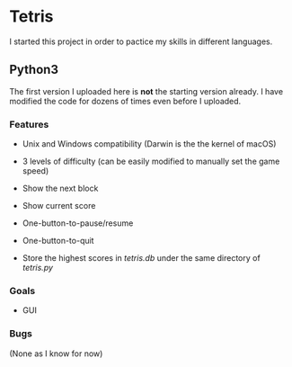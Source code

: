 # Tetris

I started this project in order to pactice my skills in different languages.

## Python3

The first version I uploaded here is **not** the starting version already. I have modified the code for dozens of times even before I uploaded.

### Features

- Unix and Windows compatibility (Darwin is the the kernel of macOS)

- 3 levels of difficulty (can be easily modified to manually set the game speed)

- Show the next block

- Show current score

- One-button-to-pause/resume

- One-button-to-quit

- Store the highest scores in *tetris.db* under the same directory of *tetris.py*

### Goals

- GUI

### Bugs

(None as I know for now)
